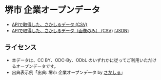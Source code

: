 # 堺市 企業オープンデータ

- [APIで取得した、さかしるデータ (CSV)](https://codeforosaka.github.io/sakai-biz-opendata/company_all.csv)
- [APIで取得した、さかしるデータ（画像のみ） (CSV)](https://codeforosaka.github.io/sakai-biz-opendata/company_images.csv) [(JSON)](https://codeforosaka.github.io/sakai-biz-opendata/company_images.json)

## ライセンス

- 本データは、CC BY、ODC-By、ODbL のいずれかに従ってご利用いただけるオープンデータです。
- 出典表示例「出典: 堺市 企業オープンデータ by [さかしる](https://sakacil.com/)」
